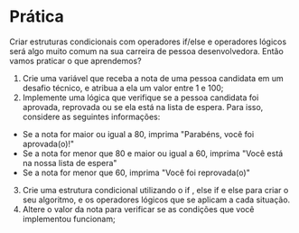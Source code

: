 # Prática

Criar estruturas condicionais com operadores if/else e operadores lógicos será algo muito comum na sua carreira de pessoa desenvolvedora. Então vamos praticar o que aprendemos?
1. Crie uma variável que receba a nota de uma pessoa candidata em um desafio técnico, e atribua a ela um valor entre 1 e 100;
1. Implemente uma lógica que verifique se a pessoa candidata foi aprovada, reprovada ou se ela está na lista de espera. Para isso, considere as seguintes informações:
* Se a nota for maior ou igual a 80, imprima "Parabéns, você foi aprovada(o)!"
* Se a nota for menor que 80 e maior ou igual a 60, imprima "Você está na nossa lista de espera"
* Se a nota for menor que 60, imprima "Você foi reprovada(o)"
3. Crie uma estrutura condicional utilizando o if , else if e else para criar o seu algoritmo, e os operadores lógicos que se aplicam a cada situação.
3. Altere o valor da nota para verificar se as condições que você implementou funcionam;
